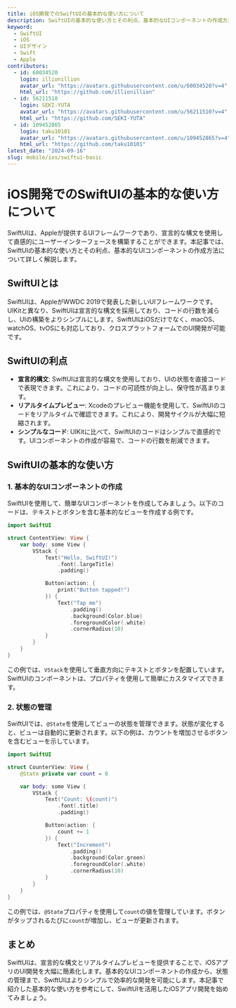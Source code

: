 ```yaml
---
title: iOS開発でのSwiftUIの基本的な使い方について
description: SwiftUIの基本的な使い方とその利点、基本的なUIコンポーネントの作成方法を解説します。
keyword:
  - SwiftUI
  - iOS
  - UIデザイン
  - Swift
  - Apple
contributors:
  - id: 60034520
    login: illionillion
    avatar_url: "https://avatars.githubusercontent.com/u/60034520?v=4"
    html_url: "https://github.com/illionillion"
  - id: 56211510
    login: SEKI-YUTA
    avatar_url: "https://avatars.githubusercontent.com/u/56211510?v=4"
    html_url: "https://github.com/SEKI-YUTA"
  - id: 109452865
    login: taku10101
    avatar_url: "https://avatars.githubusercontent.com/u/109452865?v=4"
    html_url: "https://github.com/taku10101"
latest_date: "2024-09-16"
slug: mobile/ios/swiftui-basic
---
```


# iOS開発でのSwiftUIの基本的な使い方について

SwiftUIは、Appleが提供するUIフレームワークであり、宣言的な構文を使用して直感的にユーザーインターフェースを構築することができます。本記事では、SwiftUIの基本的な使い方とその利点、基本的なUIコンポーネントの作成方法について詳しく解説します。

## SwiftUIとは

SwiftUIは、AppleがWWDC 2019で発表した新しいUIフレームワークです。UIKitと異なり、SwiftUIは宣言的な構文を採用しており、コードの行数を減らし、UIの構築をよりシンプルにします。SwiftUIはiOSだけでなく、macOS、watchOS、tvOSにも対応しており、クロスプラットフォームでのUI開発が可能です。

## SwiftUIの利点

- **宣言的構文**: SwiftUIは宣言的な構文を使用しており、UIの状態を直接コードで表現できます。これにより、コードの可読性が向上し、保守性が高まります。
- **リアルタイムプレビュー**: Xcodeのプレビュー機能を使用して、SwiftUIのコードをリアルタイムで確認できます。これにより、開発サイクルが大幅に短縮されます。
- **シンプルなコード**: UIKitに比べて、SwiftUIのコードはシンプルで直感的です。UIコンポーネントの作成が容易で、コードの行数を削減できます。

## SwiftUIの基本的な使い方

### 1. 基本的なUIコンポーネントの作成

SwiftUIを使用して、簡単なUIコンポーネントを作成してみましょう。以下のコードは、テキストとボタンを含む基本的なビューを作成する例です。

```swift
import SwiftUI

struct ContentView: View {
    var body: some View {
        VStack {
            Text("Hello, SwiftUI!")
                .font(.largeTitle)
                .padding()

            Button(action: {
                print("Button tapped!")
            }) {
                Text("Tap me")
                    .padding()
                    .background(Color.blue)
                    .foregroundColor(.white)
                    .cornerRadius(10)
            }
        }
    }
}
```

この例では、`VStack`を使用して垂直方向にテキストとボタンを配置しています。SwiftUIのコンポーネントは、プロパティを使用して簡単にカスタマイズできます。

### 2. 状態の管理

SwiftUIでは、`@State`を使用してビューの状態を管理できます。状態が変化すると、ビューは自動的に更新されます。以下の例は、カウントを増加させるボタンを含むビューを示しています。

```swift
import SwiftUI

struct CounterView: View {
    @State private var count = 0

    var body: some View {
        VStack {
            Text("Count: \(count)")
                .font(.title)
                .padding()

            Button(action: {
                count += 1
            }) {
                Text("Increment")
                    .padding()
                    .background(Color.green)
                    .foregroundColor(.white)
                    .cornerRadius(10)
            }
        }
    }
}
```

この例では、`@State`プロパティを使用して`count`の値を管理しています。ボタンがタップされるたびに`count`が増加し、ビューが更新されます。

## まとめ

SwiftUIは、宣言的な構文とリアルタイムプレビューを提供することで、iOSアプリのUI開発を大幅に簡素化します。基本的なUIコンポーネントの作成から、状態の管理まで、SwiftUIはよりシンプルで効率的な開発を可能にします。本記事で紹介した基本的な使い方を参考にして、SwiftUIを活用したiOSアプリ開発を始めてみましょう。
